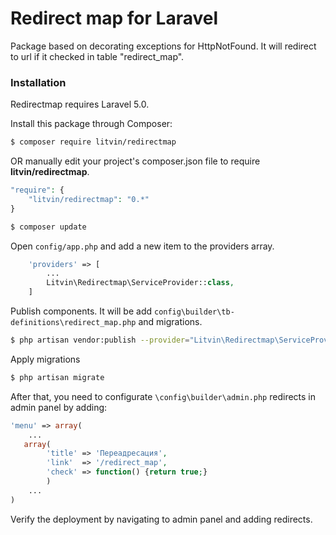 # Redirect map for Laravel

Package based on decorating exceptions for HttpNotFound. It will redirect to url if it checked in table "redirect_map".
### Installation
Redirectmap requires Laravel 5.0.

Install this package through Composer:
```sh
$ composer require litvin/redirectmap
```
OR manually edit your project's composer.json file to require **litvin/redirectmap**.
```php
"require": {
    "litvin/redirectmap": "0.*"
}
````
```sh
$ composer update
```

Open `config/app.php` and add a new item to the providers array. 
```php
    'providers' => [
        ...
        Litvin\Redirectmap\ServiceProvider::class,
    ]
```

Publish components. It will be add `config\builder\tb-definitions\redirect_map.php` and migrations.

```sh
$ php artisan vendor:publish --provider="Litvin\Redirectmap\ServiceProvider" --tag="redirect_map"
```
Apply migrations
```sh
$ php artisan migrate
```

After that, you need to configurate `\config\builder\admin.php` redirects in admin panel by adding:
```php
'menu' => array(
    ...
   array(
        'title' => 'Переадресация',
        'link'  => '/redirect_map',
        'check' => function() {return true;}
        )
    ...
)
```

Verify the deployment by navigating to admin panel and adding redirects.

